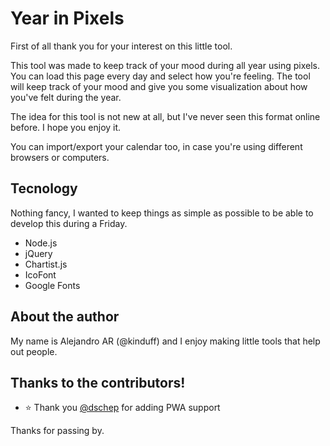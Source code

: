 # Year in Pixels

First of all thank you for your interest on this little tool.

This tool was made to keep track of your mood during all year using pixels. You can load this page every day and select how you're feeling. The tool will keep track of your mood and give you some visualization about how you've felt during the year.

The idea for this tool is not new at all, but I've never seen this format online before. I hope you enjoy it.

You can import/export your calendar too, in case you're using different browsers or computers.

## Tecnology
Nothing fancy, I wanted to keep things as simple as possible to be able to develop this during a Friday.

- Node.js
- jQuery
- Chartist.js
- IcoFont
- Google Fonts

## About the author
My name is Alejandro AR (@kinduff) and I enjoy making little tools that help out people.

## Thanks to the contributors!
- :star: Thank you [@dschep](https://github.com/dschep) for adding PWA support

Thanks for passing by.
